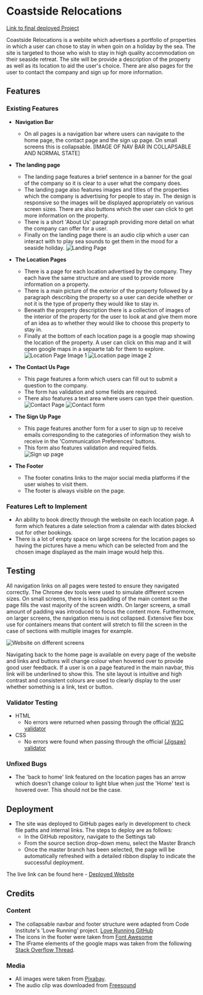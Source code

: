 # Coastside Relocations

[Link to final deployed Project](https://12kharris.github.io/Coastside-Relocations/)

Coastside Relocations is a webiite which advertises a portfolio of properties in which a user can chose to stay in when goin on a holiday by the sea. The site is targeted to those who wish to stay in high quality accommodation on their seaside retreat. The site will be provide a description of the property as well as its location to aid the user's choice. There are also pages for the user to contact the company and sign up for more information.

## Features

### Existing Features

- __Navigation Bar__

  - On all pages is a navigation bar where users can navigate to the home page, the contact page and the sign up page. On small screens this is collapsable. [IMAGE OF NAV BAR IN COLLAPSABLE AND NORMAL STATE]

- __The landing page__

  - The landing page features a brief sentence in a banner for the goal of the company so it is clear to a user what the company does.
  - The landing page also features images and titles of the properties which the company is advertising for people to stay in. The design is responsive so the images will be displayed appropriately on various screen sizes. There are also buttons which the user can click to get more information on the property.
  - There is a short 'About Us' paragraph providing more detail on what the company can offer for a user.
  - Finally on the landing page there is an audio clip which a user can interact with to play sea sounds to get them in the mood for a seaside holiday.
  ![Landing Page](https://github.com/12kharris/Coastside-Relocations/blob/main/assets/images/readme-images/coastside-landing.png?raw=true)
  
- __The Location Pages__
  - There is a page for each location advertised by the company. They each have the same structure and are used to provide more information on a property.
  - There is a main picture of the exterior of the property followed by a paragraph describing the property so a user can decide whether or not it is the type of property they would like to stay in.
  - Beneath the property description there is a collection of images of the interior of the property for the user to look at and give them more of an idea as to whether they would like to choose this property to stay in.
  - Finally at the bottom of each location page is a google map showing the location of the property. A user can click on this map and it will open google maps in a sepaarte tab for them to explore.
![Location Page Image 1](https://github.com/12kharris/Coastside-Relocations/blob/main/assets/images/readme-images/coastside-location-1.png?raw=true)
![Location page image 2](https://github.com/12kharris/Coastside-Relocations/blob/main/assets/images/readme-images/coastside-location-2.png?raw=true)

- __The Contact Us Page__

  - This page features a form which users can fill out to submit a question to the company.
  - The form has validation and some fields are required.
  - There also features a text area where users can type their question.
![Contact Page](https://github.com/12kharris/Coastside-Relocations/blob/main/assets/images/readme-images/coastside-contact-1.png?raw=true)
![Contact form](https://github.com/12kharris/Coastside-Relocations/blob/main/assets/images/readme-images/coastside-contact-2.png?raw=true)

- __The Sign Up Page__

  - This page features another form for a user to sign up to receive emails corresponding to the categories of information they wish to receive in the 'Communication Preferences' buttons.
  - This form also features validation and required fields.
![Sign up page](https://github.com/12kharris/Coastside-Relocations/blob/main/assets/images/readme-images/coastside-signup.png?raw=true)

- __The Footer__

  - The footer conatins links to the major social media platforms if the user wishes to visit them.
  - The footer is always visible on the page.

### Features Left to Implement

- An ability to book directly through the website on each location page. A form which features a date selection from a calendar with dates blocked out for other bookings.
- There is a lot of empty space on large screens for the location pages so having the pictures have a menu which can be selected from and the chosen image displayed as the main image would help this.

## Testing

All navigation links on all pages were tested to ensure they navigated correctly. The Chrome dev tools were used to simulate different screen sizes. On small screens, there is less padding of the main content so the page fills the vast majority of the screen width. On larger screens, a small amount of padding was introduced to focus the content more. Furthermore, on larger screens, the navigation menu is not collapsed. Extensive flex box use for containers means that content will stretch to fill the screen in the case of sections with multiple images for example.

![Website on different screens](https://github.com/12kharris/Coastside-Relocations/blob/main/assets/images/readme-images/coastside-am-I-responsive.png?raw=true)

Navigating back to the home page is available on every page of the website and links and buttons will change colour when hovered over to provide good user feedback. If a user is on a page featured in the main navbar, this link will be underlined to show this. The site layout is intuitive and high contrast and consistent colours are used to clearly display to the user whether something is a link, text or button.

### Validator Testing

- HTML
  - No errors were returned when passing through the official [W3C validator](https://validator.w3.org/nu/?doc=https%3A%2F%2F12kharris.github.io%2FCoastside-Relocations%2F)
- CSS
  - No errors were found when passing through the official [(Jigsaw) validator](https://jigsaw.w3.org/css-validator/validator?uri=https%3A%2F%2F12kharris.github.io%2FCoastside-Relocations%2F&profile=css3svg&usermedium=all&warning=1&vextwarning=&lang=en)

### Unfixed Bugs

- The 'back to home' link featured on the location pages has an arrow which doesn't change colour to light blue when just the 'Home' text is hovered over. This should not be the case.

## Deployment

- The site was deployed to GitHub pages early in development to check file paths and internal links. The steps to deploy are as follows:
  - In the GitHub repository, navigate to the Settings tab
  - From the source section drop-down menu, select the Master Branch
  - Once the master branch has been selected, the page will be automatically refreshed with a detailed ribbon display to indicate the successful deployment.

The live link can be found here - [Deployed Website](https://12kharris.github.io/Coastside-Relocations/)

## Credits

### Content

- The collapsable navbar and footer structure were adapted from Code Institute's 'Love Running' project. [Love Running GitHub](https://github.com/Code-Institute-Org/love-running-2.0)
- The icons in the footer were taken from [Font Awesome](https://fontawesome.com/)
- The IFrame elements of the google maps was taken from the following [Stack Overflow Thread](https://stackoverflow.com/questions/33464192/display-an-embedded-google-map-iframe-with-a-marker-on-a-certain-latitude-and-lo).

### Media

- All images were taken from [Pixabay](https://pixabay.com/).
- The audio clip was downloaded from [Freesound](https://freesound.org/)
